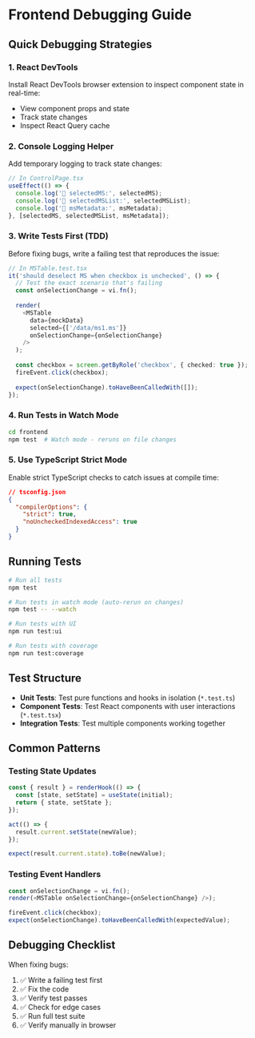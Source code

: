 # Frontend Debugging Guide

## Quick Debugging Strategies

### 1. **React DevTools**
Install React DevTools browser extension to inspect component state in real-time:
- View component props and state
- Track state changes
- Inspect React Query cache

### 2. **Console Logging Helper**
Add temporary logging to track state changes:

```typescript
// In ControlPage.tsx
useEffect(() => {
  console.log('🔵 selectedMS:', selectedMS);
  console.log('🔵 selectedMSList:', selectedMSList);
  console.log('🔵 msMetadata:', msMetadata);
}, [selectedMS, selectedMSList, msMetadata]);
```

### 3. **Write Tests First (TDD)**
Before fixing bugs, write a failing test that reproduces the issue:

```typescript
// In MSTable.test.tsx
it('should deselect MS when checkbox is unchecked', () => {
  // Test the exact scenario that's failing
  const onSelectionChange = vi.fn();
  
  render(
    <MSTable
      data={mockData}
      selected={['/data/ms1.ms']}
      onSelectionChange={onSelectionChange}
    />
  );
  
  const checkbox = screen.getByRole('checkbox', { checked: true });
  fireEvent.click(checkbox);
  
  expect(onSelectionChange).toHaveBeenCalledWith([]);
});
```

### 4. **Run Tests in Watch Mode**
```bash
cd frontend
npm test  # Watch mode - reruns on file changes
```

### 5. **Use TypeScript Strict Mode**
Enable strict TypeScript checks to catch issues at compile time:

```json
// tsconfig.json
{
  "compilerOptions": {
    "strict": true,
    "noUncheckedIndexedAccess": true
  }
}
```

## Running Tests

```bash
# Run all tests
npm test

# Run tests in watch mode (auto-rerun on changes)
npm test -- --watch

# Run tests with UI
npm run test:ui

# Run tests with coverage
npm run test:coverage
```

## Test Structure

- **Unit Tests**: Test pure functions and hooks in isolation (`*.test.ts`)
- **Component Tests**: Test React components with user interactions (`*.test.tsx`)
- **Integration Tests**: Test multiple components working together

## Common Patterns

### Testing State Updates
```typescript
const { result } = renderHook(() => {
  const [state, setState] = useState(initial);
  return { state, setState };
});

act(() => {
  result.current.setState(newValue);
});

expect(result.current.state).toBe(newValue);
```

### Testing Event Handlers
```typescript
const onSelectionChange = vi.fn();
render(<MSTable onSelectionChange={onSelectionChange} />);

fireEvent.click(checkbox);
expect(onSelectionChange).toHaveBeenCalledWith(expectedValue);
```

## Debugging Checklist

When fixing bugs:
1. ✅ Write a failing test first
2. ✅ Fix the code
3. ✅ Verify test passes
4. ✅ Check for edge cases
5. ✅ Run full test suite
6. ✅ Verify manually in browser

